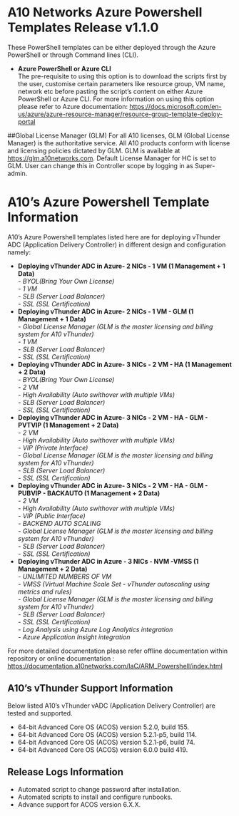 # A10 Networks Azure Powershell Templates Release v1.1.0
These PowerShell templates can be either deployed through the Azure PowerShell or through Command lines (CLI).

- **Azure PowerShell or Azure CLI**<br>
The pre-requisite to using this option is to download the scripts first by the user, customise certain parameters
like resource group, VM name, network etc before pasting the script’s content on either Azure PowerShell or Azure CLI. 
For more information on using this option please refer to Azure documentation: https://docs.microsoft.com/en-us/azure/azure-resource-manager/resource-group-template-deploy-portal

##Global License Manager (GLM)
For all A10 licenses, GLM (Global License Manager) is the authoritative service. 
All A10 products conform with license and licensing policies dictated by GLM. 
GLM is available at https://glm.a10networks.com. 
Default License Manager for HC is set to GLM. 
User can change this in Controller scope by logging in as Super-admin.

# A10’s Azure Powershell Template Information
A10’s Azure Powershell templates listed here are for deploying vThunder ADC (Application Delivery Controller) in different design and configuration namely:

- **Deploying vThunder ADC in Azure- 2 NICs - 1 VM (1 Management + 1 Data)**<br>
      - *BYOL(Bring Your Own License)*<br>
      - *1 VM*<br>
      - *SLB (Server Load Balancer)*<br>
      - *SSL (SSL Certification)*<br>
- **Deploying vThunder ADC in Azure- 2 NICs - 1 VM - GLM (1 Management + 1 Data)**<br>
      - *Global License Manager (GLM is the master licensing and billing system for A10 vThunder)*<br>
      - *1 VM*<br>
      - *SLB (Server Load Balancer)*<br>
      - *SSL (SSL Certification)*<br>
- **Deploying vThunder ADC in Azure- 3 NICs - 2 VM - HA (1 Management + 2 Data)**<br>
      - *BYOL(Bring Your Own License)*<br>
      - *2 VM*<br>
      - *High Availability (Auto swithover with multiple VMs)*<br>
      - *SLB (Server Load Balancer)*<br>
      - *SSL (SSL Certification)*<br>
- **Deploying vThunder ADC in Azure- 3 NICs - 2 VM - HA - GLM - PVTVIP (1 Management + 2 Data)**<br>
      - *2 VM*<br>
      - *High Availability (Auto swithover with multiple VMs)*<br>
      - *VIP (Private Interface)*<br>
      - *Global License Manager (GLM is the master licensing and billing system for A10 vThunder)*<br>
      - *SLB (Server Load Balancer)*<br>
      - *SSL (SSL Certification)*<br>
- **Deploying vThunder ADC in Azure- 3 NICs - 2 VM - HA - GLM - PUBVIP - BACKAUTO (1 Management + 2 Data)**<br>
      - *2 VM*<br>
      - *High Availability (Auto swithover with multiple VMs)*<br>
      - *VIP (Public Interface)*<br>
      - *BACKEND AUTO SCALING*<br>
      - *Global License Manager (GLM is the master licensing and billing system for A10 vThunder)*<br>
      - *SLB (Server Load Balancer)*<br>
      - *SSL (SSL Certification)*<br>
- **Deploying vThunder ADC in Azure - 3 NICs - NVM -VMSS (1 Management + 2 Data)**<br>
      - *UNLIMITED NUMBERS OF VM*<br>
      - *VMSS (Virtual Machine Scale Set - vThunder autoscaling using metrics and rules)*<br>
      - *Global License Manager (GLM is the master licensing and billing system for A10 vThunder)*<br>
      - *SLB (Server Load Balancer)*<br>
      - *SSL (SSL Certification)*<br>
      - *Log Analysis using Azure Log Analytics integration*<br>
      - *Azure Application Insight integration*<br>

For more detailed documentation please refer offline documentation within repository or online documentation :
https://documentation.a10networks.com/IaC/ARM_Powershell/index.html

## A10’s vThunder Support Information
Below listed A10’s vThunder vADC (Application Delivery Controller) are tested and supported.
- 64-bit Advanced Core OS (ACOS) version 5.2.0, build 155.
- 64-bit Advanced Core OS (ACOS) version 5.2.1-p5, build 114.
- 64-bit Advanced Core OS (ACOS) version 5.2.1-p6, build 74.
- 64-bit Advanced Core OS (ACOS) version 6.0.0 build 419.

## Release Logs Information
- Automated script to change password after installation.
- Automated scripts to install and configure runbooks.
- Advance support for ACOS version 6.X.X.